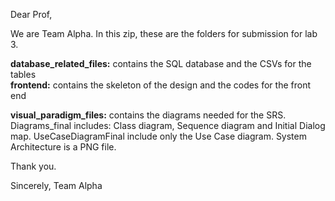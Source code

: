 Dear Prof, 

We are Team Alpha. In this zip, these are the folders for submission for lab 3.

**database_related_files:** contains the SQL database and the CSVs for the tables <br>
**frontend:** contains the skeleton of the design and the codes for the front end <br>

**visual_paradigm_files:** contains the diagrams needed for the SRS. 
  Diagrams_final includes: Class diagram, Sequence diagram and Initial Dialog map. 
   UseCaseDiagramFinal include only the Use Case diagram. 
   System Architecture is a PNG file.

Thank you. 

Sincerely, 
Team Alpha
